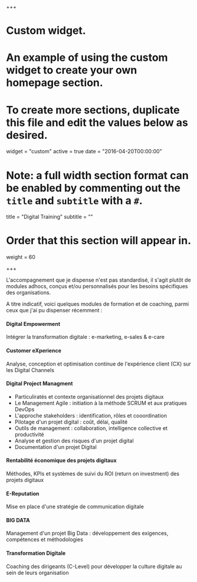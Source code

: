 +++
# Custom widget.
# An example of using the custom widget to create your own homepage section.
# To create more sections, duplicate this file and edit the values below as desired.
widget = "custom"
active = true
date = "2016-04-20T00:00:00"

# Note: a full width section format can be enabled by commenting out the `title` and `subtitle` with a `#`.
title = "Digital Training"
subtitle = ""

# Order that this section will appear in.
weight = 60

+++

L'accompagnement que je dispense n'est pas standardisé, il s'agit plutôt de modules adhocs, conçus et/ou personnalisés pour les besoins spécifiques des organisations.

A titre indicatif, voici quelques modules de formation et de coaching, parmi ceux que j'ai pu dispenser récemment :

#### Digital Empowerment
Intégrer la transformation digitale : e-marketing, e-sales & e-care

#### Customer eXperience
Analyse, conception et optimisation continue de l'expérience client (CX) sur les Digital Channels

#### Digital Project Managment
- Particuliratés et contexte organisationnel des projets digitaux
- Le Management Agile : initiation à la méthode SCRUM et aux pratiques DevOps
- L'approche stakeholders : identification, rôles et cooordination
- Pilotage d'un projet digital : coût, délai, qualité
- Outils de management : collaboration, intelligence collective et productivité
- Analyse et gestion des risques d'un projet digital
- Documentation d'un projet Digital

#### Rentabilité économique des projets digitaux
Méthodes, KPIs et systèmes de suivi du ROI (return on investment) des projets digitaux

#### E-Reputation
Mise en place d'une stratégie de communication digitale

#### BIG DATA
Management d'un projet Big Data : développement des exigences, compétences et méthodologies

#### Transformation Digitale
Coaching des dirigeants (C-Level) pour développer la culture digitale au sein de leurs organisation
